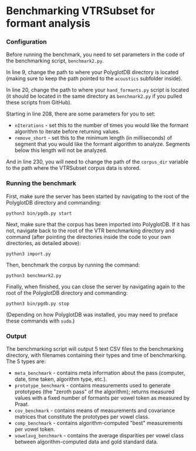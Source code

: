 # Benchmarking VTRSubset for formant analysis

### Configuration
Before running the benchmark, you need to set parameters in the code of the benchmarking script, `benchmark2.py`.

In line 9, change the path to where your PolyglotDB directory is located (making sure to keep the path pointed to the `acoustics` subfolder inside).

In line 20, change the path to where your `hand_formants.py` script is located (it should be located in the same directory as `benchmark2.py` if you pulled these scripts from GitHub).

Starting in line 208, there are some parameters for you to set:

* `nIterations` - set this to the number of times you would like the formant algorithm to iterate before returning values.
* `remove_short` - set this to the minimum length (in milliseconds) of segment that you would like the formant algorithm to analyze. Segments below this length will not be analyzed.

And in line 230, you will need to change the path of the `corpus_dir` variable to the path where the VTRSubset corpus data is stored.


### Running the benchmark

First, make sure the server has been started by navigating to the root of the PolyglotDB directory and commanding:

`python3 bin/pgdb.py start`

Next, make sure that the corpus has been imported into PolyglotDB. If it has not, navigate back to the root of the VTR benchmarking directory and command (after pointing the directories inside the code to your own directories, as detailed above):

`python3 import.py`

Then, benchmark the corpus by running the command:

`python3 benchmark2.py`

Finally, when finished, you can close the server by navigating again to the root of the PolyglotDB directory and commanding:

`python3 bin/pgdb.py stop`

(Depending on how PolyglotDB was installed, you may need to preface these commands with `sudo`.)

### Output

The benchmarking script will output 5 text CSV files to the benchmarking directory, with filenames containing their types and time of benchmarking. The 5 types are:

*  `meta_benchmark` - contains meta information about the pass (computer, date, time taken, algorithm type, etc.).
*  `prototype_benchmark` - contains measurements used to generate prototypes  (the "zeroth pass" of the algorithm); returns measured values with a fixed number of formants per vowel token as measured by Praat.
*  `cov_benchmark` - contains means of measurements and covariance matrices that constitute the prototypes per vowel class.
*  `comp_benchmark` - contains algorithm-computed "best" measurements per vowel token.
*  `vowelavg_benchmark` - contains the average disparities per vowel class between algorithm-computed data and gold standard data.

